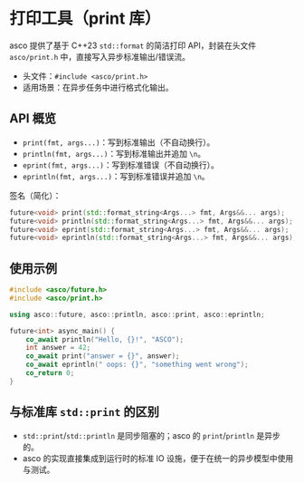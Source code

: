 # 打印工具（print 库）

asco 提供了基于 C++23 `std::format` 的简洁打印 API，封装在头文件 `asco/print.h` 中，直接写入异步标准输出/错误流。

- 头文件：`#include <asco/print.h>`
- 适用场景：在异步任务中进行格式化输出。

## API 概览

- `print(fmt, args...)`：写到标准输出（不自动换行）。
- `println(fmt, args...)`：写到标准输出并追加 `\n`。
- `eprint(fmt, args...)`：写到标准错误（不自动换行）。
- `eprintln(fmt, args...)`：写到标准错误并追加 `\n`。

签名（简化）：

```cpp
future<void> print(std::format_string<Args...> fmt, Args&&... args);
future<void> println(std::format_string<Args...> fmt, Args&&... args);
future<void> eprint(std::format_string<Args...> fmt, Args&&... args);
future<void> eprintln(std::format_string<Args...> fmt, Args&&... args);
```

## 使用示例

```cpp
#include <asco/future.h>
#include <asco/print.h>

using asco::future, asco::println, asco::print, asco::eprintln;

future<int> async_main() {
    co_await println("Hello, {}!", "ASCO");
    int answer = 42;
    co_await print("answer = {}", answer);
    co_await eprintln(" oops: {}", "something went wrong");
    co_return 0;
}
```

## 与标准库 `std::print` 的区别

- `std::print`/`std::println` 是同步阻塞的；asco 的 `print`/`println` 是异步的。
- asco 的实现直接集成到运行时的标准 IO 设施，便于在统一的异步模型中使用与测试。
